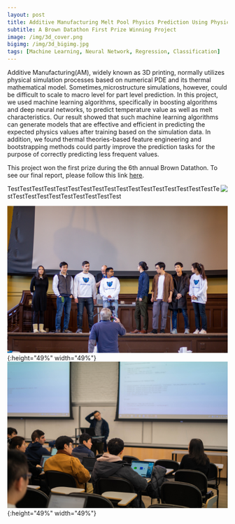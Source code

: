 ```yaml
---
layout: post
title: Additive Manufacturing Melt Pool Physics Prediction Using Physical Simulation Data
subtitle: A Brown Datathon First Prize Winning Project
image: /img/3d_cover.png
bigimg: /img/3d_bigimg.jpg
tags: [Machine Learning, Neural Network, Regression, Classification]
---
```


Additive Manufacturing(AM), widely known as 3D printing, normally utilizes physical simulation processes based on numerical PDE and its thermal mathematical model. Sometimes,microstructure simulations, however, could be difficult to scale to macro level for part level prediction. In this project, we used machine learning algorithms, specifically in boosting algorithms and deep neural networks, to predict temperature value as well as melt characteristics. Our result showed that such machine learning algorithms can generate models that are effective and efficient in predicting the expected physics values after training based on the simulation data. In addition, we found thermal theories-based feature engineering and bootstrapping methods could partly improve the prediction tasks for the purpose of correctly predicting less frequent values.

This project won the first prize during the 6th annual Brown Datathon. To see our final report, please follow this link [here](https://medium.com/@shiyu_liu/additive-manufacturing-melt-pool-physics-prediction-using-physical-simulation-data-5ab660100e18).


<img style="float: right;" src="datathon01.jpg">
TestTestTestTestTestTestTestTestTestTestTestTestTestTestTestTestTestTestTestTestTestTestTestTestTestTestTest

![](/img/datathon01.jpg){:height="49%" width="49%"}    ![](/img/datathon02.jpg){:height="49%" width="49%"}
